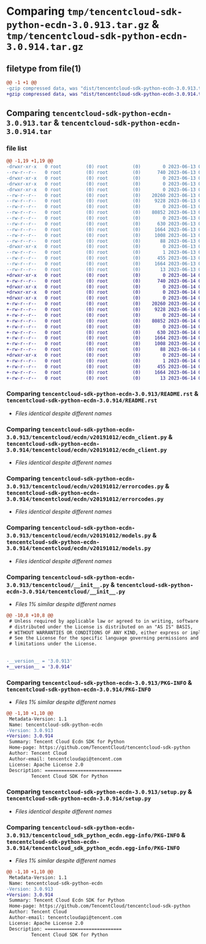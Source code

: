 # Comparing `tmp/tencentcloud-sdk-python-ecdn-3.0.913.tar.gz` & `tmp/tencentcloud-sdk-python-ecdn-3.0.914.tar.gz`

## filetype from file(1)

```diff
@@ -1 +1 @@
-gzip compressed data, was "dist/tencentcloud-sdk-python-ecdn-3.0.913.tar", last modified: Tue Jun 13 02:10:43 2023, max compression
+gzip compressed data, was "dist/tencentcloud-sdk-python-ecdn-3.0.914.tar", last modified: Wed Jun 14 00:25:39 2023, max compression
```

## Comparing `tencentcloud-sdk-python-ecdn-3.0.913.tar` & `tencentcloud-sdk-python-ecdn-3.0.914.tar`

### file list

```diff
@@ -1,19 +1,19 @@
-drwxr-xr-x   0 root         (0) root         (0)        0 2023-06-13 02:10:43.000000 tencentcloud-sdk-python-ecdn-3.0.913/
--rw-r--r--   0 root         (0) root         (0)      740 2023-06-13 02:10:43.000000 tencentcloud-sdk-python-ecdn-3.0.913/README.rst
-drwxr-xr-x   0 root         (0) root         (0)        0 2023-06-13 02:10:43.000000 tencentcloud-sdk-python-ecdn-3.0.913/tencentcloud/
-drwxr-xr-x   0 root         (0) root         (0)        0 2023-06-13 02:10:43.000000 tencentcloud-sdk-python-ecdn-3.0.913/tencentcloud/ecdn/
-drwxr-xr-x   0 root         (0) root         (0)        0 2023-06-13 02:10:43.000000 tencentcloud-sdk-python-ecdn-3.0.913/tencentcloud/ecdn/v20191012/
--rw-r--r--   0 root         (0) root         (0)    20260 2023-06-13 02:10:43.000000 tencentcloud-sdk-python-ecdn-3.0.913/tencentcloud/ecdn/v20191012/ecdn_client.py
--rw-r--r--   0 root         (0) root         (0)     9228 2023-06-13 02:10:43.000000 tencentcloud-sdk-python-ecdn-3.0.913/tencentcloud/ecdn/v20191012/errorcodes.py
--rw-r--r--   0 root         (0) root         (0)        0 2023-06-13 02:10:43.000000 tencentcloud-sdk-python-ecdn-3.0.913/tencentcloud/ecdn/v20191012/__init__.py
--rw-r--r--   0 root         (0) root         (0)    80852 2023-06-13 02:10:43.000000 tencentcloud-sdk-python-ecdn-3.0.913/tencentcloud/ecdn/v20191012/models.py
--rw-r--r--   0 root         (0) root         (0)        0 2023-06-13 02:10:43.000000 tencentcloud-sdk-python-ecdn-3.0.913/tencentcloud/ecdn/__init__.py
--rw-r--r--   0 root         (0) root         (0)      630 2023-06-13 02:10:43.000000 tencentcloud-sdk-python-ecdn-3.0.913/tencentcloud/__init__.py
--rw-r--r--   0 root         (0) root         (0)     1664 2023-06-13 02:10:43.000000 tencentcloud-sdk-python-ecdn-3.0.913/PKG-INFO
--rw-r--r--   0 root         (0) root         (0)     1008 2023-06-13 02:10:43.000000 tencentcloud-sdk-python-ecdn-3.0.913/setup.py
--rw-r--r--   0 root         (0) root         (0)       88 2023-06-13 02:10:43.000000 tencentcloud-sdk-python-ecdn-3.0.913/setup.cfg
-drwxr-xr-x   0 root         (0) root         (0)        0 2023-06-13 02:10:43.000000 tencentcloud-sdk-python-ecdn-3.0.913/tencentcloud_sdk_python_ecdn.egg-info/
--rw-r--r--   0 root         (0) root         (0)        1 2023-06-13 02:10:43.000000 tencentcloud-sdk-python-ecdn-3.0.913/tencentcloud_sdk_python_ecdn.egg-info/dependency_links.txt
--rw-r--r--   0 root         (0) root         (0)      455 2023-06-13 02:10:43.000000 tencentcloud-sdk-python-ecdn-3.0.913/tencentcloud_sdk_python_ecdn.egg-info/SOURCES.txt
--rw-r--r--   0 root         (0) root         (0)     1664 2023-06-13 02:10:43.000000 tencentcloud-sdk-python-ecdn-3.0.913/tencentcloud_sdk_python_ecdn.egg-info/PKG-INFO
--rw-r--r--   0 root         (0) root         (0)       13 2023-06-13 02:10:43.000000 tencentcloud-sdk-python-ecdn-3.0.913/tencentcloud_sdk_python_ecdn.egg-info/top_level.txt
+drwxr-xr-x   0 root         (0) root         (0)        0 2023-06-14 00:25:39.000000 tencentcloud-sdk-python-ecdn-3.0.914/
+-rw-r--r--   0 root         (0) root         (0)      740 2023-06-14 00:25:39.000000 tencentcloud-sdk-python-ecdn-3.0.914/README.rst
+drwxr-xr-x   0 root         (0) root         (0)        0 2023-06-14 00:25:39.000000 tencentcloud-sdk-python-ecdn-3.0.914/tencentcloud/
+drwxr-xr-x   0 root         (0) root         (0)        0 2023-06-14 00:25:39.000000 tencentcloud-sdk-python-ecdn-3.0.914/tencentcloud/ecdn/
+drwxr-xr-x   0 root         (0) root         (0)        0 2023-06-14 00:25:39.000000 tencentcloud-sdk-python-ecdn-3.0.914/tencentcloud/ecdn/v20191012/
+-rw-r--r--   0 root         (0) root         (0)    20260 2023-06-14 00:25:39.000000 tencentcloud-sdk-python-ecdn-3.0.914/tencentcloud/ecdn/v20191012/ecdn_client.py
+-rw-r--r--   0 root         (0) root         (0)     9228 2023-06-14 00:25:39.000000 tencentcloud-sdk-python-ecdn-3.0.914/tencentcloud/ecdn/v20191012/errorcodes.py
+-rw-r--r--   0 root         (0) root         (0)        0 2023-06-14 00:25:39.000000 tencentcloud-sdk-python-ecdn-3.0.914/tencentcloud/ecdn/v20191012/__init__.py
+-rw-r--r--   0 root         (0) root         (0)    80852 2023-06-14 00:25:39.000000 tencentcloud-sdk-python-ecdn-3.0.914/tencentcloud/ecdn/v20191012/models.py
+-rw-r--r--   0 root         (0) root         (0)        0 2023-06-14 00:25:39.000000 tencentcloud-sdk-python-ecdn-3.0.914/tencentcloud/ecdn/__init__.py
+-rw-r--r--   0 root         (0) root         (0)      630 2023-06-14 00:25:39.000000 tencentcloud-sdk-python-ecdn-3.0.914/tencentcloud/__init__.py
+-rw-r--r--   0 root         (0) root         (0)     1664 2023-06-14 00:25:39.000000 tencentcloud-sdk-python-ecdn-3.0.914/PKG-INFO
+-rw-r--r--   0 root         (0) root         (0)     1008 2023-06-14 00:25:39.000000 tencentcloud-sdk-python-ecdn-3.0.914/setup.py
+-rw-r--r--   0 root         (0) root         (0)       88 2023-06-14 00:25:39.000000 tencentcloud-sdk-python-ecdn-3.0.914/setup.cfg
+drwxr-xr-x   0 root         (0) root         (0)        0 2023-06-14 00:25:39.000000 tencentcloud-sdk-python-ecdn-3.0.914/tencentcloud_sdk_python_ecdn.egg-info/
+-rw-r--r--   0 root         (0) root         (0)        1 2023-06-14 00:25:39.000000 tencentcloud-sdk-python-ecdn-3.0.914/tencentcloud_sdk_python_ecdn.egg-info/dependency_links.txt
+-rw-r--r--   0 root         (0) root         (0)      455 2023-06-14 00:25:39.000000 tencentcloud-sdk-python-ecdn-3.0.914/tencentcloud_sdk_python_ecdn.egg-info/SOURCES.txt
+-rw-r--r--   0 root         (0) root         (0)     1664 2023-06-14 00:25:39.000000 tencentcloud-sdk-python-ecdn-3.0.914/tencentcloud_sdk_python_ecdn.egg-info/PKG-INFO
+-rw-r--r--   0 root         (0) root         (0)       13 2023-06-14 00:25:39.000000 tencentcloud-sdk-python-ecdn-3.0.914/tencentcloud_sdk_python_ecdn.egg-info/top_level.txt
```

### Comparing `tencentcloud-sdk-python-ecdn-3.0.913/README.rst` & `tencentcloud-sdk-python-ecdn-3.0.914/README.rst`

 * *Files identical despite different names*

### Comparing `tencentcloud-sdk-python-ecdn-3.0.913/tencentcloud/ecdn/v20191012/ecdn_client.py` & `tencentcloud-sdk-python-ecdn-3.0.914/tencentcloud/ecdn/v20191012/ecdn_client.py`

 * *Files identical despite different names*

### Comparing `tencentcloud-sdk-python-ecdn-3.0.913/tencentcloud/ecdn/v20191012/errorcodes.py` & `tencentcloud-sdk-python-ecdn-3.0.914/tencentcloud/ecdn/v20191012/errorcodes.py`

 * *Files identical despite different names*

### Comparing `tencentcloud-sdk-python-ecdn-3.0.913/tencentcloud/ecdn/v20191012/models.py` & `tencentcloud-sdk-python-ecdn-3.0.914/tencentcloud/ecdn/v20191012/models.py`

 * *Files identical despite different names*

### Comparing `tencentcloud-sdk-python-ecdn-3.0.913/tencentcloud/__init__.py` & `tencentcloud-sdk-python-ecdn-3.0.914/tencentcloud/__init__.py`

 * *Files 1% similar despite different names*

```diff
@@ -10,8 +10,8 @@
 # Unless required by applicable law or agreed to in writing, software
 # distributed under the License is distributed on an "AS IS" BASIS,
 # WITHOUT WARRANTIES OR CONDITIONS OF ANY KIND, either express or implied.
 # See the License for the specific language governing permissions and
 # limitations under the License.
 
 
-__version__ = '3.0.913'
+__version__ = '3.0.914'
```

### Comparing `tencentcloud-sdk-python-ecdn-3.0.913/PKG-INFO` & `tencentcloud-sdk-python-ecdn-3.0.914/PKG-INFO`

 * *Files 1% similar despite different names*

```diff
@@ -1,10 +1,10 @@
 Metadata-Version: 1.1
 Name: tencentcloud-sdk-python-ecdn
-Version: 3.0.913
+Version: 3.0.914
 Summary: Tencent Cloud Ecdn SDK for Python
 Home-page: https://github.com/TencentCloud/tencentcloud-sdk-python
 Author: Tencent Cloud
 Author-email: tencentcloudapi@tencent.com
 License: Apache License 2.0
 Description: ============================
         Tencent Cloud SDK for Python
```

### Comparing `tencentcloud-sdk-python-ecdn-3.0.913/setup.py` & `tencentcloud-sdk-python-ecdn-3.0.914/setup.py`

 * *Files identical despite different names*

### Comparing `tencentcloud-sdk-python-ecdn-3.0.913/tencentcloud_sdk_python_ecdn.egg-info/PKG-INFO` & `tencentcloud-sdk-python-ecdn-3.0.914/tencentcloud_sdk_python_ecdn.egg-info/PKG-INFO`

 * *Files 1% similar despite different names*

```diff
@@ -1,10 +1,10 @@
 Metadata-Version: 1.1
 Name: tencentcloud-sdk-python-ecdn
-Version: 3.0.913
+Version: 3.0.914
 Summary: Tencent Cloud Ecdn SDK for Python
 Home-page: https://github.com/TencentCloud/tencentcloud-sdk-python
 Author: Tencent Cloud
 Author-email: tencentcloudapi@tencent.com
 License: Apache License 2.0
 Description: ============================
         Tencent Cloud SDK for Python
```

